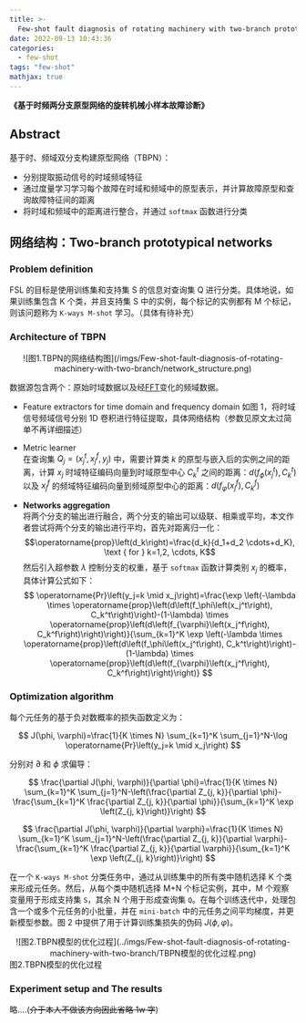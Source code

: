 ```yaml
---
title: >-
  Few-shot fault diagnosis of rotating machinery with two-branch prototypical networks
date: 2022-09-13 10:43:36
categories:
  - few-shot
tags: "few-shot"
mathjax: true
---
```


**《基于时频两分支原型网络的旋转机械小样本故障诊断》**

<!--more-->

## **Abstract**

基于时、频域双分支构建原型网络（TBPN）：

- 分别提取振动信号的时域频域特征
- 通过度量学习学习每个故障在时域和频域中的原型表示，并计算故障原型和查询故障特征间的距离
- 将时域和频域中的距离进行整合，并通过 `softmax` 函数进行分类

## **网络结构：Two-branch prototypical networks**

### **Problem definition**

FSL 的目标是使用训练集和支持集 S 的信息对查询集 Q 进行分类。具体地说，如果训练集包含 K 个类，并且支持集 S 中的实例，每个标记的实例都有 M 个标记，则该问题称为 `K-ways M-shot` 学习。（具体有待补充）

### **Architecture of TBPN**

<center>![图1.TBPN的网络结构图](/imgs/Few-shot-fault-diagnosis-of-rotating-machinery-with-two-branch/network_structure.png)</center>

数据源包含两个：原始时域数据以及经[FFT](https://docs.scipy.org/doc/scipy/reference/generated/scipy.fftpack.fft.html#scipy.fftpack.fft)变化的频域数据。

- Feature extractors for time domain and frequency domain
  如图 1，将时域信号频域信号分别 1D 卷积进行特征提取，具体网络结构（参数见原文太过简单不再详细描述）

- Metric learner  
  在查询集 $Q_j=\left(x_j^t, x_j^f, y_j\right)$ 中，需要计算类 $k$ 的原型与嵌入后的实例之间的距离，计算 $x_j$ 时域特征编码向量到时域原型中心 $C_k^t$ 之间的距离：$d\left(f_\phi\left(x_j^t\right), C_k^t\right)$ 以及 $x_j^f$ 的频域特征编码向量到频域原型中心的距离：$d\left(f_\varphi\left(x_j^f\right), C_k^f\right)$

- **Networks aggregation**  
  将两个分支的输出进行融合，两个分支的输出可以级联、相乘或平均，本文作者尝试将两个分支的输出进行平均，首先对距离归一化：
  $$\operatorname{prop}\left(d_k\right)=\frac{d_k}{d_1+d_2 \cdots+d_K}, \text { for } k=1,2, \cdots, K$$
  然后引入超参数 $\lambda$ 控制分支的权重，基于 `softmax` 函数计算类别 $x_j$ 的概率，具体计算公式如下：
  $$
  \operatorname{Pr}\left(y_j=k \mid x_j\right)=\frac{\exp \left(-\lambda \times \operatorname{prop}\left(d\left(f_\phi\left(x_j^t\right), C_k^t\right)\right)-(1-\lambda) \times \operatorname{prop}\left(d\left(f_{\varphi}\left(x_j^f\right), C_k^f\right)\right)\right)}{\sum_{k=1}^K \exp \left(-\lambda \times \operatorname{prop}\left(d\left(f_\phi\left(x_j^t\right), C_k^t\right)\right)-(1-\lambda) \times \operatorname{prop}\left(d\left(f_{\varphi}\left(x_j^f\right), C_k^f\right)\right)\right)}
  $$

### **Optimization algorithm**

每个元任务的基于负对数概率的损失函数定义为：

$$
J(\phi, \varphi)=\frac{1}{K \times N} \sum_{k=1}^K \sum_{j=1}^N-\log \operatorname{Pr}\left(y_j=k \mid x_j\right)
$$

分别对 $\partial$ 和 $\phi$ 求偏导：

$$
\frac{\partial J(\phi, \varphi)}{\partial \phi}=\frac{1}{K \times N} \sum_{k=1}^K \sum_{j=1}^N-\left(\frac{\partial Z_{j, k}}{\partial \phi}-\frac{\sum_{k=1}^K \frac{\partial Z_{j, k}}{\partial \phi}}{\sum_{k=1}^K \exp \left(Z_{j, k}\right)}\right)
$$

$$
\frac{\partial J(\phi, \varphi)}{\partial \varphi}=\frac{1}{K \times N} \sum_{k=1}^K \sum_{j=1}^N-\left(\frac{\partial Z_{j, k}}{\partial \varphi}-\frac{\sum_{k=1}^K \frac{\partial Z_{j, k}}{\partial \varphi}}{\sum_{k=1}^K \exp \left(Z_{j, k}\right)}\right)
$$

在一个 `K-ways M-shot` 分类任务中，通过从训练集中的所有类中随机选择 K 个类来形成元任务。然后，从每个类中随机选择 M+N 个标记实例，其中，M 个观察变量用于形成支持集 `S`，其余 N 个用于形成查询集 `Q`。在每个训练迭代中，处理包含一个或多个元任务的小批量，并在 `mini-batch` 中的元任务之间平均梯度，并更新模型参数。图 2 中提供了用于计算训练集损失的伪码 $J(\phi, \varphi)$。

<center>![图2.TBPN模型的优化过程](../imgs/Few-shot-fault-diagnosis-of-rotating-machinery-with-two-branch/TBPN模型的优化过程.png)</center>
图2.TBPN模型的优化过程

### **Experiment setup and The results**

略....(~~介于本人不做该方向因此省略 1w 字~~)
